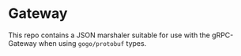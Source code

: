 # Gateway

This repo contains a JSON marshaler suitable for use with the gRPC-Gateway
when using `gogo/protobuf` types.
